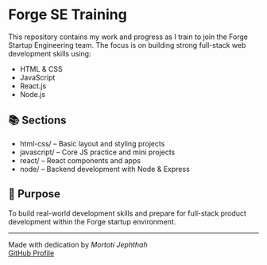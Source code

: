 # Forge SE Training

This repository contains my work and progress as I train to join the Forge Startup Engineering team. The focus is on building strong full-stack web development skills using:

- HTML & CSS
- JavaScript
- React.js
- Node.js

## 📚 Sections

- html-css/ – Basic layout and styling projects
- javascript/ – Core JS practice and mini projects
- react/ – React components and apps
- node/ – Backend development with Node & Express

## 🚀 Purpose

To build real-world development skills and prepare for full-stack product development within the Forge startup environment.

---

Made with dedication by *Mortoti Jephthah*  
[GitHub Profile](https://github.com/Mortoti)